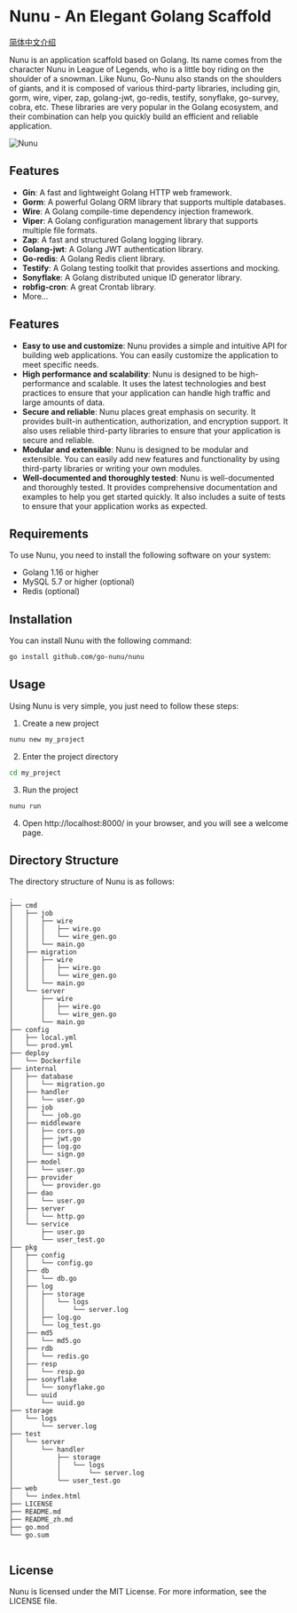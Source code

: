 # Nunu - An Elegant Golang Scaffold 

[简体中文介绍](https://github.com/go-nunu/nunu-layout-advanced/blob/main/README_zh.md)

Nunu is an application scaffold based on Golang. Its name comes from the character Nunu in League of Legends, who is a little boy riding on the shoulder of a snowman. Like Nunu, Go-Nunu also stands on the shoulders of giants, and it is composed of various third-party libraries, including gin, gorm, wire, viper, zap, golang-jwt, go-redis, testify, sonyflake, go-survey, cobra, etc. These libraries are very popular in the Golang ecosystem, and their combination can help you quickly build an efficient and reliable application.

![Nunu](https://github.com/go-nunu/nunu/blob/main/.github/assets/banner.png)

## Features

- **Gin**: A fast and lightweight Golang HTTP web framework.
- **Gorm**: A powerful Golang ORM library that supports multiple databases.
- **Wire**: A Golang compile-time dependency injection framework.
- **Viper**: A Golang configuration management library that supports multiple file formats.
- **Zap**: A fast and structured Golang logging library.
- **Golang-jwt**: A Golang JWT authentication library.
- **Go-redis**: A Golang Redis client library.
- **Testify**: A Golang testing toolkit that provides assertions and mocking.
- **Sonyflake**: A Golang distributed unique ID generator library.
- **robfig-cron**: A great Crontab library.
- More...
## Features
* **Easy to use and customize**: Nunu provides a simple and intuitive API for building web applications. You can easily customize the application to meet specific needs.
* **High performance and scalability**: Nunu is designed to be high-performance and scalable. It uses the latest technologies and best practices to ensure that your application can handle high traffic and large amounts of data.
* **Secure and reliable**: Nunu places great emphasis on security. It provides built-in authentication, authorization, and encryption support. It also uses reliable third-party libraries to ensure that your application is secure and reliable.
* **Modular and extensible**: Nunu is designed to be modular and extensible. You can easily add new features and functionality by using third-party libraries or writing your own modules.
* **Well-documented and thoroughly tested**: Nunu is well-documented and thoroughly tested. It provides comprehensive documentation and examples to help you get started quickly. It also includes a suite of tests to ensure that your application works as expected.
## Requirements
To use Nunu, you need to install the following software on your system:

* Golang 1.16 or higher
* MySQL 5.7 or higher (optional)
* Redis (optional)
## Installation

You can install Nunu with the following command:

```bash
go install github.com/go-nunu/nunu
```

## Usage

Using Nunu is very simple, you just need to follow these steps:

1. Create a new project

```bash
nunu new my_project
```

2. Enter the project directory

```bash
cd my_project
```

3. Run the project

```bash
nunu run
```

4. Open http://localhost:8000/ in your browser, and you will see a welcome page.

## Directory Structure

The directory structure of Nunu is as follows:


```
.
├── cmd
│   ├── job
│   │   ├── wire
│   │   │   ├── wire.go
│   │   │   └── wire_gen.go
│   │   └── main.go
│   ├── migration
│   │   ├── wire
│   │   │   ├── wire.go
│   │   │   └── wire_gen.go
│   │   └── main.go
│   └── server
│       ├── wire
│       │   ├── wire.go
│       │   └── wire_gen.go
│       └── main.go
├── config
│   ├── local.yml
│   └── prod.yml
├── deploy
│   └── Dockerfile
├── internal
│   ├── database
│   │   └── migration.go
│   ├── handler
│   │   └── user.go
│   ├── job
│   │   └── job.go
│   ├── middleware
│   │   ├── cors.go
│   │   ├── jwt.go
│   │   ├── log.go
│   │   └── sign.go
│   ├── model
│   │   └── user.go
│   ├── provider
│   │   └── provider.go
│   ├── dao
│   │   └── user.go
│   ├── server
│   │   └── http.go
│   └── service
│       ├── user.go
│       └── user_test.go
├── pkg
│   ├── config
│   │   └── config.go
│   ├── db
│   │   └── db.go
│   ├── log
│   │   ├── storage
│   │   │   └── logs
│   │   │       └── server.log
│   │   ├── log.go
│   │   └── log_test.go
│   ├── md5
│   │   └── md5.go
│   ├── rdb
│   │   └── redis.go
│   ├── resp
│   │   └── resp.go
│   ├── sonyflake
│   │   └── sonyflake.go
│   └── uuid
│       └── uuid.go
├── storage
│   └── logs
│       └── server.log
├── test
│   └── server
│       └── handler
│           ├── storage
│           │   └── logs
│           │       └── server.log
│           └── user_test.go
├── web
│   └── index.html
├── LICENSE
├── README.md
├── README_zh.md
├── go.mod
└── go.sum


```

## License
Nunu is licensed under the MIT License. For more information, see the LICENSE file.